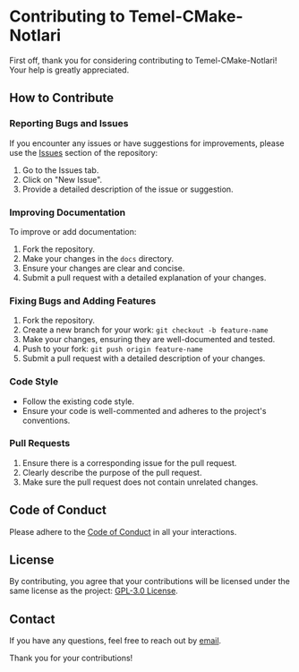 # Contributing to Temel-CMake-Notlari

First off, thank you for considering contributing to Temel-CMake-Notlari! Your help is greatly appreciated.

## How to Contribute

### Reporting Bugs and Issues

If you encounter any issues or have suggestions for improvements, please use the [Issues](https://github.com/KaganCanSit/Temel-CMake-Notlari/issues) section of the repository:

1. Go to the Issues tab.
2. Click on "New Issue".
3. Provide a detailed description of the issue or suggestion.

### Improving Documentation

To improve or add documentation:

1. Fork the repository.
2. Make your changes in the `docs` directory.
3. Ensure your changes are clear and concise.
4. Submit a pull request with a detailed explanation of your changes.

### Fixing Bugs and Adding Features

1. Fork the repository.
2. Create a new branch for your work: `git checkout -b feature-name`
3. Make your changes, ensuring they are well-documented and tested.
4. Push to your fork: `git push origin feature-name`
5. Submit a pull request with a detailed description of your changes.

### Code Style

- Follow the existing code style.
- Ensure your code is well-commented and adheres to the project's conventions.

### Pull Requests

1. Ensure there is a corresponding issue for the pull request.
2. Clearly describe the purpose of the pull request.
3. Make sure the pull request does not contain unrelated changes.

## Code of Conduct

Please adhere to the [Code of Conduct](./CODE_OF_CONDUCT.md) in all your interactions.

## License

By contributing, you agree that your contributions will be licensed under the same license as the project: [GPL-3.0 License](./LICENSE).

## Contact

If you have any questions, feel free to reach out by [email](mailto:kagancansit@hotmail.com).

Thank you for your contributions!
